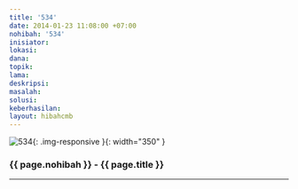 ```yaml
---
title: '534'
date: 2014-01-23 11:08:00 +07:00
nohibah: '534'
inisiator: 
lokasi: 
dana: 
topik: 
lama: 
deskripsi: 
masalah: 
solusi: 
keberhasilan: 
layout: hibahcmb
---
```


![534](/static/img/hibahcmb/534.png){: .img-responsive }{: width="350" }

### {{ page.nohibah }} - {{ page.title }}

---
